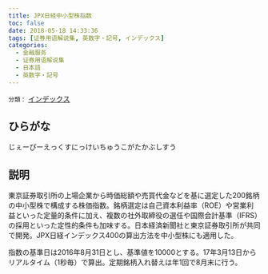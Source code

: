 ```yaml
---
title: JPX日経中小型株指数
toc: false
date: 2018-05-18 14:33:36
tags: [证券用语解说集, 英数字・記号, インデックス]
categories:
  - 金融服务
  - 证券用语解说集
  - 日本語
  - 英数字・記号
---
```


`分類：` [インデックス](/tags/インデックス/)

## ひらがな

じぇーぴーえっくすにっけいちゅうこがたかぶしすう

## 説明

東京証券取引所の上場企業から時価総額や売買代金などを基に選定した200銘柄の中小型株で構成する株価指数。銘柄選定は自己資本利益率（ROE）や営業利益といった定量的条件に加え、複数の社外取締役の選任や国際会計基準（IFRS）の採用といった定性的条件も加味する。日本経済新聞社と東京証券取引所が共同で開発。JPX日経インデックス400の算出方法を中小型株にも適用した。

指数の基準日は2016年8月31日とし、基準値を10000とする。17年3月13日からリアルタイム（1秒毎）で算出。定期銘柄入れ替えは年1回で8月末に行う。
